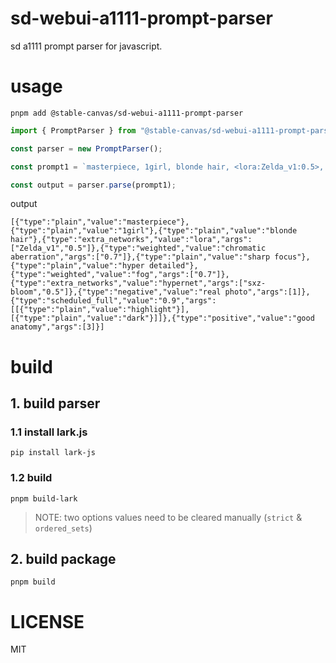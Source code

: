 # sd-webui-a1111-prompt-parser
sd a1111 prompt parser for javascript.

# usage

```
pnpm add @stable-canvas/sd-webui-a1111-prompt-parser
```


```ts
import { PromptParser } from "@stable-canvas/sd-webui-a1111-prompt-parser";

const parser = new PromptParser();

const prompt1 = `masterpiece, 1girl, blonde hair, <lora:Zelda_v1:0.5>, (chromatic aberration:0.7), sharp focus, hyper detailed, (fog:0.7), <hypernet:sxz-bloom:0.5>, [real photo], [highlight:dark:0.9], (((good anatomy)))`;

const output = parser.parse(prompt1);
```

output
```
[{"type":"plain","value":"masterpiece"},{"type":"plain","value":"1girl"},{"type":"plain","value":"blonde hair"},{"type":"extra_networks","value":"lora","args":["Zelda_v1","0.5"]},{"type":"weighted","value":"chromatic aberration","args":["0.7"]},{"type":"plain","value":"sharp focus"},{"type":"plain","value":"hyper detailed"},{"type":"weighted","value":"fog","args":["0.7"]},{"type":"extra_networks","value":"hypernet","args":["sxz-bloom","0.5"]},{"type":"negative","value":"real photo","args":[1]},{"type":"scheduled_full","value":"0.9","args":[[{"type":"plain","value":"highlight"}],[{"type":"plain","value":"dark"}]]},{"type":"positive","value":"good anatomy","args":[3]}]
```

# build

## 1. build parser

### 1.1 install lark.js
```
pip install lark-js
```

### 1.2 build
```
pnpm build-lark
```

> NOTE: two options values need to be cleared manually (`strict` & `ordered_sets`)

## 2. build package
```
pnpm build
```

# LICENSE
MIT
